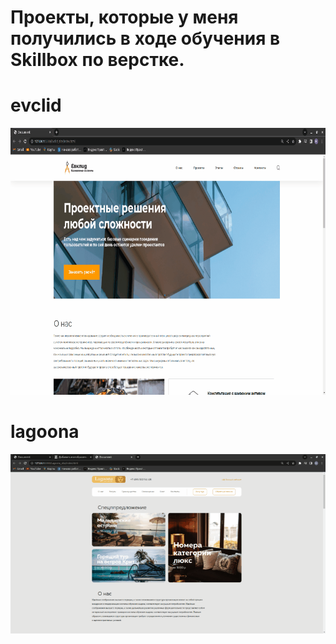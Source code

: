 # Проекты, которые у меня получились в ходе обучения в Skillbox по верстке.

# evclid 
![image](gifs/evclid.gif)

# lagoona 
![image](gifs/lagoona.gif)
